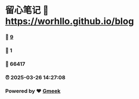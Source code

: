 # 留心笔记 :link: https://worhllo.github.io/blog 
### :page_facing_up: [9](https://worhllo.github.io/blog/tag.html) 
### :speech_balloon: 1 
### :hibiscus: 66417 
### :alarm_clock: 2025-03-26 14:27:08 
### Powered by :heart: [Gmeek](https://github.com/Meekdai/Gmeek)
